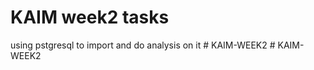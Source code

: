# KAIM week2 tasks
using pstgresql to import and do analysis on it
#   K A I M - W E E K 2  
 #   K A I M - W E E K 2  
 